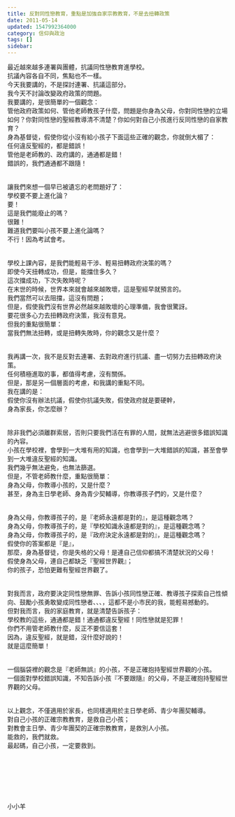```yaml
---
title: 反對同性戀教育，重點是加強自家宗教教育，不是去扭轉政策
date: 2011-05-14
updated: 1547992364000
category: 信仰與政治
tags: []
sidebar: 
---
```


<p>最近越來越多連署與團體，抗議同性戀教育進學校。<br/>抗議內容各自不同，焦點也不一樣。<br/>今天我要講的，不是探討連署、抗議這部分。<br/>我今天不討論改變政府政策的問題。<br/>我要講的，是很簡單的一個觀念：<br/>管他政府政策如何、管他老師教孩子什麼，問題是你身為父母，你對同性戀的立場如何？你對同性戀的聖經教導清不清楚？你如何對自己小孩進行反同性戀的自家教育？<br/><!--more-->身為基督徒，假使你從小沒有給小孩子下面這些正確的觀念，你就倒大楣了：<br/>任何違反聖經的，都是錯誤！<br/>管他是老師教的、政府講的，通通都是錯！<br/>錯誤的，我們通通都不跟隨！<br/><br/><br/>讓我們來想一個早已被遺忘的老問題好了：<br/>學校要不要上進化論？<br/>要！<br/>這是我們能廢止的嗎？<br/>很難！<br/>難道我們要叫小孩不要上進化論嗎？<br/>不行！因為考試會考。<br/><br/><br/>學校上課內容，是我們能輕易干涉、輕易扭轉政府決策的嗎？<br/>即使今天扭轉成功，但是，能擋住多久？<br/>這次擋成功，下次失敗時呢？<br/>在末世的時候，世界本來就會越來越敗壞，這是聖經早就預言的。<br/>我們當然可以去阻擋，這沒有問題；<br/>但是，假使我們沒有世界必然越來越敗壞的心理準備，我會很驚訝。<br/>要花很多心力去扭轉政府決策，我沒有意見。<br/>但我的重點很簡單：<br/>當我們無法扭轉，或是扭轉失敗時，你的觀念又是什麼？<br/><br/><br/>我再講一次，我不是反對去連署、去對政府進行抗議、盡一切努力去扭轉政府決策。<br/>任何積極進取的事，都值得考慮，沒有關係。<br/>但是，那是另一個層面的考慮，和我講的重點不同。<br/>我在講的是：<br/>假使你沒有辦法抗議，假使你抗議失敗，假使政府就是要硬幹，<br/>身為家長，你怎麼辦？<br/><br/><br/>除非我們必須離群索居，否則只要我們活在有罪的人間，就無法逃避很多錯誤知識的內容。<br/>小孩在學校裡，會學到一大堆有用的知識，也會學到一大堆錯誤的知識，甚至會學到一大堆違反聖經的知識。<br/>我們幾乎無法避免，也無法篩選。<br/>但是，不管老師教什麼，重點很簡單：<br/>身為父母，你教導小孩的，又是什麼？<br/>甚至，身為主日學老師、身為青少契輔導，你教導孩子們的，又是什麼？<br/><br/><br/>身為父母，你教導孩子的，是『老師永遠都是對的』，是這種觀念嗎？<br/>身為父母，你教導孩子的，是『學校知識永遠都是對的』，是這種觀念嗎？<br/>身為父母，你教導孩子的，是『政府決定永遠都是對的』，是這種觀念嗎？<br/>假使你的答案都是『是』，<br/>那麼，身為基督徒，你是失格的父母！是連自己信仰都搞不清楚狀況的父母！<br/>假使身為父母，連自己都缺乏『聖經世界觀』；<br/>你的孩子，恐怕更難有聖經世界觀了。<br/><br/><br/>對我而言，政府要決定同性戀無罪、告訴小孩同性戀正確、教導孩子探索自己性傾向、鼓勵小孩勇敢變成同性戀者、、、，這都不是小市民的我，能輕易撼動的。<br/>但對我而言，我的家庭教育，就是清楚告訴孩子：<br/>學校教的這些，通通都是錯！通通都違反聖經！同性戀就是犯罪！<br/>你們不用管老師教什麼，反正不要信這套！<br/>因為，違反聖經，就是錯，沒什麼好說的！<br/>就是這麼簡單！<br/><br/><br/>一個腦袋裡的觀念是『老師無誤』的小孩，不是正確抱持聖經世界觀的小孩。<br/>一個面對學校錯誤知識，不知告訴小孩『不要跟隨』的父母，不是正確抱持聖經世界觀的父母。<br/><br/><br/>以上觀念，不僅適用於家長，也同樣適用於主日學老師、青少年團契輔導。<br/>對自己小孩的正確宗教教育，是救自己小孩；<br/>對教會主日學、青少年團契的正確宗教教育，是救別人小孩。<br/>能救的，我們就救。<br/>最起碼，自己小孩，一定要救到。<br/><br/><br/><br/><br/><br/><br/><br/>小小羊


</p>